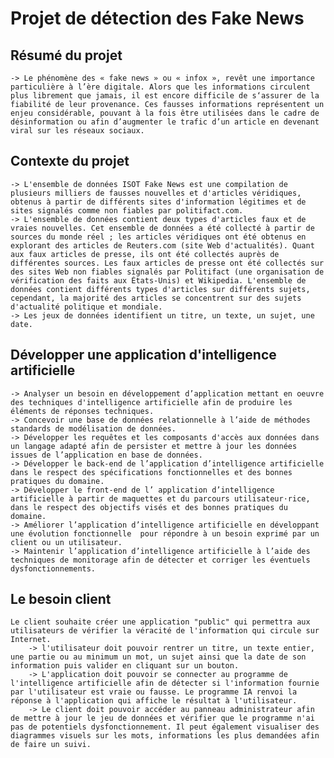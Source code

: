 # Projet de détection des Fake News
## Résumé du projet
    -> Le phénomène des « fake news » ou « infox », revêt une importance particulière à l’ère digitale. Alors que les informations circulent plus librement que jamais, il est encore difficile de s‘assurer de la fiabilité de leur provenance. Ces fausses informations représentent un enjeu considérable, pouvant à la fois être utilisées dans le cadre de désinformation ou afin d’augmenter le trafic d’un article en devenant viral sur les réseaux sociaux.
## Contexte du projet
    -> L'ensemble de données ISOT Fake News est une compilation de plusieurs milliers de fausses nouvelles et d'articles véridiques, obtenus à partir de différents sites d'information légitimes et de sites signalés comme non fiables par politifact.com.
    -> L'ensemble de données contient deux types d'articles faux et de vraies nouvelles. Cet ensemble de données a été collecté à partir de sources du monde réel ; les articles véridiques ont été obtenus en explorant des articles de Reuters.com (site Web d'actualités). Quant aux faux articles de presse, ils ont été collectés auprès de différentes sources. Les faux articles de presse ont été collectés sur des sites Web non fiables signalés par Politifact (une organisation de vérification des faits aux États-Unis) et Wikipedia. L'ensemble de données contient différents types d'articles sur différents sujets, cependant, la majorité des articles se concentrent sur des sujets d'actualité politique et mondiale. 
    -> Les jeux de données identifient un titre, un texte, un sujet, une date.
## Développer une application d'intelligence artificielle
    -> Analyser un besoin en développement d’application mettant en oeuvre des techniques d'intelligence artificielle afin de produire les éléments de réponses techniques. 
    -> Concevoir une base de données relationnelle à l’aide de méthodes standards de modélisation de données. 
    -> Développer les requêtes et les composants d'accès aux données dans un langage adapté afin de persister et mettre à jour les données issues de l’application en base de données. 
    -> Développer le back-end de l’application d’intelligence artificielle dans le respect des spécifications fonctionnelles et des bonnes pratiques du domaine. 
    -> Développer le front-end de l’ application d’intelligence artificielle à partir de maquettes et du parcours utilisateur⋅rice, dans le respect des objectifs visés et des bonnes pratiques du domaine. 
    -> Améliorer l’application d’intelligence artificielle en développant une évolution fonctionnelle  pour répondre à un besoin exprimé par un client ou un utilisateur. 
    -> Maintenir l’application d’intelligence artificielle à l’aide des techniques de monitorage afin de détecter et corriger les éventuels dysfonctionnements. 
## Le besoin client
    Le client souhaite créer une application "public" qui permettra aux utilisateurs de vérifier la véracité de l'information qui circule sur Internet.
        -> l'utilisateur doit pouvoir rentrer un titre, un texte entier, une partie ou au minimum un mot, un sujet ainsi que la date de son information puis valider en cliquant sur un bouton.
        -> L'application doit pouvoir se connecter au programme de l'intelligence artificielle afin de détecter si l'information fournie par l'utilisateur est vraie ou fausse. Le programme IA renvoi la réponse à l'application qui affiche le résultat à l'utilisateur.
        -> Le client doit pouvoir accéder au panneau administrateur afin de mettre à jour le jeu de données et vérifier que le programme n'ai pas de potentiels dysfonctionnement. Il peut également visualiser des diagrammes visuels sur les mots, informations les plus demandées afin de faire un suivi.